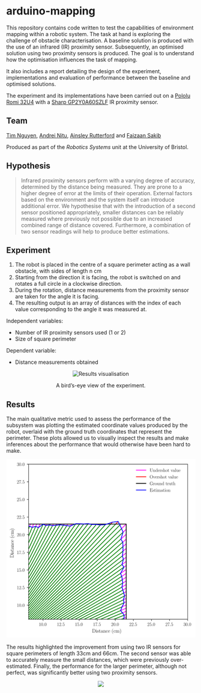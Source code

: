 # arduino-mapping

This repository contains code written to test the capabilities of environment mapping within a robotic system. The task at hand is exploring the challenge of obstacle characterisation. A baseline solution is produced with the use of an infrared (IR) proximity sensor. Subsequently, an optimised solution using two proximity sensors is produced. The goal is to understand how the optimisation influences the task of mapping. 

It also includes a report detailing the design of the experiment, implementations and evaluation of performance between the baseline and optimised solutions.

The experiment and its implementations have been carried out on a [Pololu Romi 32U4](https://www.pololu.com/product/3544) with a [Sharp GP2Y0A60SZLF](https://www.pololu.com/product/2474) IR proximity sensor.

## Team

[Tim Nguyen](https://github.com/nt1m), [Andrei Nitu](https://github.com/AndreiCNitu), [Ainsley Rutterford](https://github.com/ainsleyrutterford) and [Faizaan Sakib](https://github.com/fznsakib)

Produced as part of the *Robotics Systems* unit at the University of Bristol.

## Hypothesis

> Infrared proximity sensors perform with a varying degree of accuracy, determined by the distance being measured. They are prone to a higher degree of error at the limits of their operation. External factors based on the environment and the system itself can introduce additional error. We hypothesise that with the introduction of a second sensor positioned appropriately, smaller distances can be reliably measured where previously not possible due to an increased combined range of distance covered. Furthermore, a combination of two sensor readings will help to produce better estimations.

## Experiment

1. The robot is placed in the centre of a square perimeter acting as a wall obstacle, with sides of length n cm
2. Starting from the direction it is facing, the robot is switched on and rotates a full circle in a clockwise direction.
3. During the rotation, distance measurements from the proximity sensor are taken for the angle it is facing.
4. The resulting output is an array of distances with the index of each value corresponding to the angle it was
measured at.
 
Independent variables:
  - Number of IR proximity sensors used (1 or 2)
  - Size of square perimeter
  
Dependent variable:
  - Distance measurements obtained
  
<p align="center">
  <img src="https://user-images.githubusercontent.com/15062683/72469075-96c14900-37d6-11ea-91b5-4b1dea3bf283.png" alt="Results visualisation" width=300>
</p>

<p align="center">
A bird’s-eye view of the experiment.
</p>

## Results

The main qualitative metric used to assess the performance of the subsystem was plotting the estimated coordinate values produced by the robot, overlaid with the ground truth coordinates that represent the perimeter. These plots allowed us to visually inspect the results and make inferences about the performance that would otherwise have been hard to make.

<p align="center">
  <img src="graphs/error_visualisation.svg" alt="Error visualisation">
</p>

The results highlighted the improvement from using two IR sensors for square perimeters of length 33cm and 66cm. The second sensor was able to accurately measure the small distances, which were previously over-estimated. Finally, the performance for the larger perimeter, although not perfect, was significantly better using two proximity sensors.

<p align="center">
  <img src="https://user-images.githubusercontent.com/15062683/72469391-34b51380-37d7-11ea-8486-437792bc4372.png">
</p>



